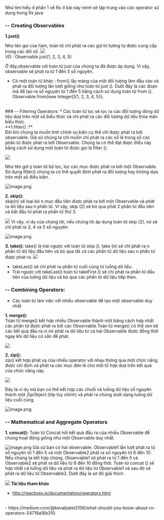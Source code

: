 Như tìm hiểu ở phần 1 về Rx ở bài này mình sẽ tập trung vào các operator sử dụng trong Rx java
<br>
### -- Creating Observables
**1.just()**

Như tên gọi của hàm, toán tử chỉ phát ra các giá trị tương tự được cung cấp trong các đối số.
![](https://images.viblo.asia/a603bfcf-6810-42f8-a1a7-7a941fc72399.png)
<br>
VD : Observable.just(1, 2, 3, 4, 5)

Ở đây,observable với toán tử just của chúng ta đã được áp dụng. Vì vậy, observable sẽ phát ra từ 1 đến 5 số nguyên.
* Có một toán tử khác : from() lấy mảng của một đối tượng làm đầu vào và phát ra đối tượng lần lượt giống như toán tử just (). Dưới đây là các đoạn mã để tạo ra số nguyên từ 1 đến 5 bằng cách sử dụng toán tử from ().
Observable.from(new Integer[]{1, 2, 3, 4, 5});
<br>
### -- Filtering Operators:
* Các toán tử lọc sẽ lọc ra các đối tượng dòng dữ liệu dựa trên một số biểu thức và chỉ phát ra các đối tượng dữ liệu thỏa mãn biểu thức.
<br>
**1.filter() :**
<br>
Đôi khi chúng ta muốn tinh chỉnh sự kiện cụ thể chỉ được phát ra bởi observable. Giả sử chúng ta chỉ muốn chỉ phát ra các số lẻ trong số các phần tử được phát ra bởi Observable. Chúng ta có thể đạt được điều này bằng cách sử dụng một toán tử được gọi là filter ().

![](https://images.viblo.asia/16bc69b1-f1f8-42e9-9d27-dbf56c74ccb2.png)

Như tên gợi ý toán tử bộ lọc, lọc các mục được phát ra bởi một Observable. Sử dụng filter() chúng ta có thể quyết định phát ra đối tượng hay không dựa trên một số điều kiện.

 
![image.png](https://images.viblo.asia/1f468c99-044a-482f-8f03-613328eec45e.png)

**2. skip():**<br>
skip(n) sẽ loại bỏ n mục đầu tiên được phát ra bởi một Observable và phát ra dữ liệu sau n phần tử. Vì vậy, skip (2) sẽ bỏ qua phát 2 phần tử đầu tiên và bắt đầu từ phát ra phần tử thứ 3.

![](https://images.viblo.asia/794819a4-56cb-4fb4-836e-dc941cda7d32.png)
Vì vậy, ví dụ của chúng tôi, nếu chúng tôi áp dụng toán tử skip (2), nó sẽ chỉ phát ra 3, 4 và 5 số nguyên.
  
![image.png](https://images.viblo.asia/f789bd16-afe8-4112-8c16-d05b767470dd.png)

**3. take():**
take() là trái ngược với toán tử skip (). take (n) sẽ chỉ phát ra n phần tử dữ liệu đầu tiên và bỏ qua tất cả các phần tử dữ liệu sau n phần tử được phát ra.
![](https://images.viblo.asia/a5164357-154d-4e36-bc02-883e356dfa1e.png)
* takeLast() sẽ chỉ phát ra phần tử cuối cùng từ luồng dữ liệu.
* Trái ngược với takeLast() toán tử takeFirst () sẽ chỉ phát ra phần tử đầu tiên của luồng dữ liệu và bỏ qua các phần tử dữ liệu tiếp theo.

### -- Combining Operators:
* Các toán tử làm việc với nhiều observable để tạo một observable duy nhất

**1. merge():**<br>
Toán tử merge() kết hợp nhiều Observable thành một bằng cách hợp nhất các phần tử được phát ra bởi các Observable.Toán tử merge() có thể xen kẽ các kết quả đầu ra vì nó phát ra dữ liệu từ cả hai Observable được đồng thời ngay khi dữ liệu có sẵn để phát.

![](https://images.viblo.asia/44f91687-0412-44a9-84f7-9c1867d24ef9.png)

**2. zip():**<br>
zip()  kết hợp phát xạ của nhiều operator với nhau thông qua một chức năng được chỉ định và phát ra các mục đơn lẻ cho mỗi tổ hợp dựa trên kết quả của chức năng này.

![](https://images.viblo.asia/0c03d837-3be0-4afe-ab90-f2826d2d964d.png)

Đây là ví dụ mà bạn có thể kết hợp các chuỗi và luồng dữ liệu số nguyên thành một ZipObject (lớp tùy chỉnh) và phát ra chúng dưới dạng luồng dữ liệu cuối cùng.

![image.png](https://images.viblo.asia/953efc40-1b2f-4693-8d7b-7e0bee3d77fa.png)

### -- Mathematical and Aggregate Operators<br>
**1. concat():**
Toán tử Concat nối kết quả đầu ra của nhiều Observable để chúng hoạt động giống như một Observable duy nhất.

![image.png](https://images.viblo.asia/1492539a-60ed-490d-9e9c-1956c8159f8d.png)
Giả sử bạn có hai observable. Observable1 lần lượt phát ra từ số nguyên từ 1 đến 5 và một Observable2 phát ra số nguyên từ 6 đến 10. Nếu chúng ta kết hợp chúng, Observable1 sẽ phát ra từ 1 đến 5 và Observable2 sẽ phát ra dữ liệu từ 6 đến 10 đồng thời. Toán tử concat () sẽ hợp nhất cả luồng dữ liệu và phát ra dữ liệu từ Observable1 và sau đó sẽ phát ra dữ liệu từ Observable2. Dưới đây là sơ đồ  giải thích .

![](https://images.viblo.asia/25e63556-6c84-4bce-a993-e0928ddfe1ea.png)
**Tài liệu tham khảo**
- http://reactivex.io/documentation/operators.html
<br>
- https://medium.com/@kevalpatel2106/what-should-you-know-about-rx-operators-54716a16b310